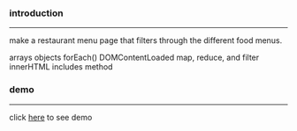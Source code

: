 
### introduction
---

 make a restaurant menu page that filters through the different food menus.



 arrays
objects
forEach()
DOMContentLoaded
map, reduce, and filter
innerHTML
includes method

### demo
---
click [here](https://almousaz.github.io/Menu-project-repo/) to see demo
